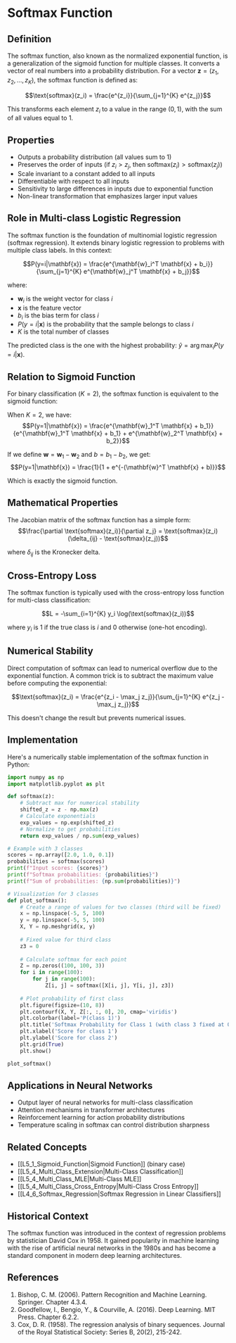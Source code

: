# Softmax Function

## Definition
The softmax function, also known as the normalized exponential function, is a generalization of the sigmoid function for multiple classes. It converts a vector of real numbers into a probability distribution. For a vector $\mathbf{z} = (z_1, z_2, \ldots, z_K)$, the softmax function is defined as:

$$\text{softmax}(z_i) = \frac{e^{z_i}}{\sum_{j=1}^{K} e^{z_j}}$$

This transforms each element $z_i$ to a value in the range $(0, 1)$, with the sum of all values equal to 1.

## Properties
- Outputs a probability distribution (all values sum to 1)
- Preserves the order of inputs (if $z_i > z_j$, then $\text{softmax}(z_i) > \text{softmax}(z_j)$)
- Scale invariant to a constant added to all inputs
- Differentiable with respect to all inputs
- Sensitivity to large differences in inputs due to exponential function
- Non-linear transformation that emphasizes larger input values

## Role in Multi-class Logistic Regression
The softmax function is the foundation of multinomial logistic regression (softmax regression). It extends binary logistic regression to problems with multiple class labels. In this context:

$$P(y=i|\mathbf{x}) = \frac{e^{\mathbf{w}_i^T \mathbf{x} + b_i}}{\sum_{j=1}^{K} e^{\mathbf{w}_j^T \mathbf{x} + b_j}}$$

where:
- $\mathbf{w}_i$ is the weight vector for class $i$
- $\mathbf{x}$ is the feature vector
- $b_i$ is the bias term for class $i$
- $P(y=i|\mathbf{x})$ is the probability that the sample belongs to class $i$
- $K$ is the total number of classes

The predicted class is the one with the highest probability: $\hat{y} = \arg\max_i P(y=i|\mathbf{x})$.

## Relation to Sigmoid Function
For binary classification ($K=2$), the softmax function is equivalent to the sigmoid function:

When $K=2$, we have:
$$P(y=1|\mathbf{x}) = \frac{e^{\mathbf{w}_1^T \mathbf{x} + b_1}}{e^{\mathbf{w}_1^T \mathbf{x} + b_1} + e^{\mathbf{w}_2^T \mathbf{x} + b_2}}$$

If we define $\mathbf{w} = \mathbf{w}_1 - \mathbf{w}_2$ and $b = b_1 - b_2$, we get:
$$P(y=1|\mathbf{x}) = \frac{1}{1 + e^{-(\mathbf{w}^T \mathbf{x} + b)}}$$

Which is exactly the sigmoid function.

## Mathematical Properties
The Jacobian matrix of the softmax function has a simple form:
$$\frac{\partial \text{softmax}(z_i)}{\partial z_j} = \text{softmax}(z_i)(\delta_{ij} - \text{softmax}(z_j))$$

where $\delta_{ij}$ is the Kronecker delta.

## Cross-Entropy Loss
The softmax function is typically used with the cross-entropy loss function for multi-class classification:

$$L = -\sum_{i=1}^{K} y_i \log(\text{softmax}(z_i))$$

where $y_i$ is 1 if the true class is $i$ and 0 otherwise (one-hot encoding).

## Numerical Stability
Direct computation of softmax can lead to numerical overflow due to the exponential function. A common trick is to subtract the maximum value before computing the exponential:

$$\text{softmax}(z_i) = \frac{e^{z_i - \max_j z_j}}{\sum_{j=1}^{K} e^{z_j - \max_j z_j}}$$

This doesn't change the result but prevents numerical issues.

## Implementation
Here's a numerically stable implementation of the softmax function in Python:

```python
import numpy as np
import matplotlib.pyplot as plt

def softmax(z):
    # Subtract max for numerical stability
    shifted_z = z - np.max(z)
    # Calculate exponentials
    exp_values = np.exp(shifted_z)
    # Normalize to get probabilities
    return exp_values / np.sum(exp_values)

# Example with 3 classes
scores = np.array([2.0, 1.0, 0.1])
probabilities = softmax(scores)
print(f"Input scores: {scores}")
print(f"Softmax probabilities: {probabilities}")
print(f"Sum of probabilities: {np.sum(probabilities)}")

# Visualization for 3 classes
def plot_softmax():
    # Create a range of values for two classes (third will be fixed)
    x = np.linspace(-5, 5, 100)
    y = np.linspace(-5, 5, 100)
    X, Y = np.meshgrid(x, y)
    
    # Fixed value for third class
    z3 = 0
    
    # Calculate softmax for each point
    Z = np.zeros((100, 100, 3))
    for i in range(100):
        for j in range(100):
            Z[i, j] = softmax([X[i, j], Y[i, j], z3])
    
    # Plot probability of first class
    plt.figure(figsize=(10, 8))
    plt.contourf(X, Y, Z[:, :, 0], 20, cmap='viridis')
    plt.colorbar(label='P(class 1)')
    plt.title('Softmax Probability for Class 1 (with class 3 fixed at 0)')
    plt.xlabel('Score for class 1')
    plt.ylabel('Score for class 2')
    plt.grid(True)
    plt.show()

plot_softmax()
```

## Applications in Neural Networks
- Output layer of neural networks for multi-class classification
- Attention mechanisms in transformer architectures
- Reinforcement learning for action probability distributions
- Temperature scaling in softmax can control distribution sharpness

## Related Concepts
- [[L5_1_Sigmoid_Function|Sigmoid Function]] (binary case)
- [[L5_4_Multi_Class_Extension|Multi-Class Classification]]
- [[L5_4_Multi_Class_MLE|Multi-Class MLE]]
- [[L5_4_Multi_Class_Cross_Entropy|Multi-Class Cross Entropy]]
- [[L4_6_Softmax_Regression|Softmax Regression in Linear Classifiers]]

## Historical Context
The softmax function was introduced in the context of regression problems by statistician David Cox in 1958. It gained popularity in machine learning with the rise of artificial neural networks in the 1980s and has become a standard component in modern deep learning architectures.

## References
1. Bishop, C. M. (2006). Pattern Recognition and Machine Learning. Springer. Chapter 4.3.4.
2. Goodfellow, I., Bengio, Y., & Courville, A. (2016). Deep Learning. MIT Press. Chapter 6.2.2.
3. Cox, D. R. (1958). The regression analysis of binary sequences. Journal of the Royal Statistical Society: Series B, 20(2), 215-242. 